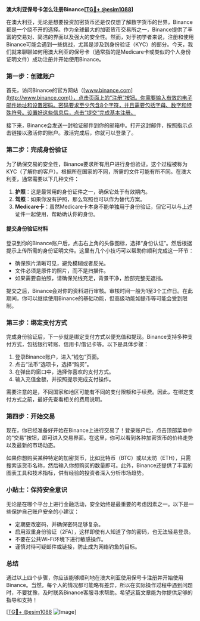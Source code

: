 **澳大利亚保号卡怎么注册Binance[[TG💪+ @esim1088](https://t.me/s/esim1088)]**

在澳大利亚，无论是想要投资加密货币还是仅仅想了解数字货币的世界，Binance都是一个绕不开的选择。作为全球最大的加密货币交易所之一，Binance提供了丰富的交易对、简洁的界面以及强大的安全性。然而，对于初学者来说，注册和使用Binance可能会遇到一些挑战，尤其是涉及到身份验证（KYC）的部分。今天，我们就来聊聊如何用澳大利亚的保号卡（通常指的是Medicare卡或类似的个人身份证明文件）成功注册并开始使用Binance。

### 第一步：创建账户

首先，访问Binance的官方网站（[www.binance.com](http://www.binance.com)），点击页面上的“注册”按钮。你需要输入有效的电子邮件地址和设置密码。密码要求至少包含8个字符，并且需要包括字母、数字和特殊符号。设置好这些信息后，点击“提交”完成基本注册。

接下来，Binance会发送一封验证邮件到你的邮箱中。打开这封邮件，按照指示点击链接以激活你的账户。激活完成后，你就可以登录了。

### 第二步：完成身份验证

为了确保交易的安全性，Binance要求所有用户进行身份验证。这个过程被称为KYC（了解你的客户）。根据所在国家的不同，所需的文件可能有所不同。在澳大利亚，通常需要以下几种文件：

1. **护照**：这是最常用的身份证件之一，确保它处于有效期内。
2. **驾照**：如果你没有护照，那么驾照也可以作为替代方案。
3. **Medicare卡**：虽然Medicare卡本身不能单独用于身份验证，但它可以与上述证件一起使用，帮助确认你的身份。

#### 提交身份验证材料

登录到你的Binance账户后，点击右上角的头像图标，选择“身份认证”。然后根据提示上传所需的身份证明文件。这里有几个小技巧可以帮助你顺利完成这一环节：

- 确保照片清晰可见，避免模糊或者反光。
- 文件必须是原件的照片，而不是扫描件。
- 如果需要自拍照，请确保光线充足，背景干净，脸部完整无遮挡。

提交之后，Binance会对你的资料进行审核。审核时间一般为1至3个工作日。在此期间，你可以继续使用Binance的基础功能，但高级功能如提币等可能会受到限制。

### 第三步：绑定支付方式

完成身份验证后，下一步就是绑定支付方式以便充值和提现。Binance支持多种支付方式，包括银行转账、信用卡/借记卡等。以下是具体步骤：

1. 登录Binance账户，进入“钱包”页面。
2. 点击“法币”选项卡，选择“购买”。
3. 在弹出的窗口中，选择你喜欢的支付方式。
4. 输入充值金额，并按照提示完成支付操作。

需要注意的是，不同国家和地区可能有不同的支付限额和手续费。因此，在绑定支付方式之前，最好先查看相关的费用说明。

### 第四步：开始交易

现在，你已经准备好开始在Binance上进行交易了！登录账户后，点击顶部菜单中的“交易”按钮，即可进入交易界面。在这里，你可以看到各种加密货币的价格走势以及最新的市场动态。

如果你想购买某种特定的加密货币，比如比特币（BTC）或以太坊（ETH），只需搜索该货币名称，然后输入你想购买的数量即可。此外，Binance还提供了丰富的图表工具和技术指标，供有经验的投资者深入分析市场趋势。

### 小贴士：保持安全意识

无论是在哪个平台上进行金融活动，安全始终是最重要的考虑因素之一。以下是一些保护自己账户安全的小建议：

- 定期更改密码，并确保密码足够复杂。
- 启用双重身份验证（2FA），这样即使有人知道了你的密码，也无法轻易登录。
- 不要在公共Wi-Fi环境下进行敏感操作。
- 谨慎对待可疑邮件或链接，防止成为网络钓鱼的目标。

### 总结

通过以上四个步骤，你应该能够顺利地在澳大利亚使用保号卡注册并开始使用Binance。当然，每个人的情况都可能略有差异，所以在实际操作过程中遇到问题时，不要犹豫，及时联系Binance客服寻求帮助。希望这篇文章能为你提供足够的指导和支持！

[[TG💪+ @esim1088](https://t.me/s/esim1088) ![Image](https://i.postimg.cc/4NQfJmqS/Snipaste-2025-05-13-00-14-12.png)]
